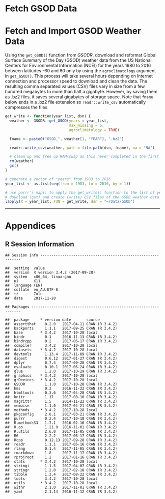 Fetch GSOD Data
================

Fetch and Import GSOD Weather Data
==================================

Using the `get_GSOD()` function from *GSODR*, download and reformat Global Surface Summary of the Day (GSOD) weather data from the US National Centers for Environmental Information (NCEI) for the years 1980 to 2016 between latitudes -60 and 60 only by using the `agroclimatology` argument in `get_GSOD()`. This process will take several hours depending on Internet connection and processor speed to download and clean the data. The resulting comma separated values (CSV) files vary in size from a few hundred megabytes to more than half a gigabyte.  However, by saving them as .bz2 files, it saves several gigabytes of storage space. Note that `fname` below ends in a .bz2 file extension so `readr::write_csv` automatically compresses the files.

``` r
get_write <- function(year_list, dsn) {
  weather <- GSODR::get_GSOD(years = year_list,
                             max_missing = 5,
                             agroclimatology = TRUE)

  fname <- paste0("GSOD_", weather[1, "YEAR"], ".bz2")

  readr::write_csv(weather, path = file.path(dsn, fname), na = "NA")

  # clean up and free up RAM/swap as this never completed in the first attempt
  rm(weather)
  gc()
}

# generate a vector of "years" from 1983 to 2016
year_list <- as.list(seq(from = 1983, to = 2016, by = 1))

# use purrr's map() to apply the get_write() function to the list of years
# download (get) and create (write) CSV files of the GSOD weather data
lapply(X = year_list, FUN = get_write, dsn = "~/Data/GSOD")
```

------------------------------------------------------------------------

Appendices
==========

R Session Information
---------------------

    ## Session info -------------------------------------------------------------

    ##  setting  value                       
    ##  version  R version 3.4.2 (2017-09-28)
    ##  system   x86_64, linux-gnu           
    ##  ui       X11                         
    ##  language (EN)                        
    ##  collate  en_AU.UTF-8                 
    ##  tz       Zulu                        
    ##  date     2017-11-20

    ## Packages -----------------------------------------------------------------

    ##  package     * version date       source        
    ##  assertthat    0.2.0   2017-04-11 CRAN (R 3.4.2)
    ##  backports     1.1.1   2017-09-25 CRAN (R 3.4.2)
    ##  base        * 3.4.2   2017-10-28 local         
    ##  bindr         0.1     2016-11-13 CRAN (R 3.4.2)
    ##  bindrcpp      0.2     2017-06-17 CRAN (R 3.4.2)
    ##  compiler      3.4.2   2017-10-28 local         
    ##  datasets    * 3.4.2   2017-10-28 local         
    ##  devtools      1.13.4  2017-11-09 CRAN (R 3.4.2)
    ##  digest        0.6.12  2017-01-27 CRAN (R 3.4.2)
    ##  dplyr         0.7.4   2017-09-28 CRAN (R 3.4.2)
    ##  evaluate      0.10.1  2017-06-24 CRAN (R 3.4.2)
    ##  glue          1.2.0   2017-10-29 CRAN (R 3.4.2)
    ##  graphics    * 3.4.2   2017-10-28 local         
    ##  grDevices   * 3.4.2   2017-10-28 local         
    ##  GSODR         1.1.0   2017-10-28 CRAN (R 3.4.2)
    ##  hms           0.3     2016-11-22 CRAN (R 3.4.2)
    ##  htmltools     0.3.6   2017-04-28 CRAN (R 3.4.2)
    ##  knitr         1.17    2017-08-10 CRAN (R 3.4.2)
    ##  magrittr      1.5     2014-11-22 CRAN (R 3.4.2)
    ##  memoise       1.1.0   2017-04-21 CRAN (R 3.4.2)
    ##  methods     * 3.4.2   2017-10-28 local         
    ##  pkgconfig     2.0.1   2017-03-21 CRAN (R 3.4.2)
    ##  purrr         0.2.4   2017-10-18 CRAN (R 3.4.2)
    ##  R.methodsS3   1.7.1   2016-02-16 CRAN (R 3.4.2)
    ##  R.oo          1.21.0  2016-11-01 CRAN (R 3.4.2)
    ##  R.utils       2.6.0   2017-11-05 CRAN (R 3.4.2)
    ##  R6            2.2.2   2017-06-17 CRAN (R 3.4.2)
    ##  Rcpp          0.12.13 2017-09-28 CRAN (R 3.4.2)
    ##  readr         1.1.1   2017-05-16 CRAN (R 3.4.2)
    ##  rlang         0.1.4   2017-11-05 CRAN (R 3.4.2)
    ##  rmarkdown     1.8     2017-11-17 CRAN (R 3.4.2)
    ##  rprojroot     1.2     2017-01-16 CRAN (R 3.4.2)
    ##  stats       * 3.4.2   2017-10-28 local         
    ##  stringi       1.1.5   2017-04-07 CRAN (R 3.4.2)
    ##  stringr       1.2.0   2017-02-18 CRAN (R 3.4.2)
    ##  tibble        1.3.4   2017-08-22 CRAN (R 3.4.2)
    ##  tools         3.4.2   2017-10-28 local         
    ##  utils       * 3.4.2   2017-10-28 local         
    ##  withr         2.1.0   2017-11-01 CRAN (R 3.4.2)
    ##  yaml          2.1.14  2016-11-12 CRAN (R 3.4.2)
